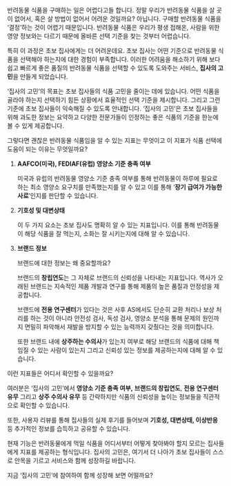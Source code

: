 반려동물 식품을 구매하는 일은 어렵다고들 합니다. 정말 우리가 반려동물 식품을 살 곳이 없어서, 혹은 살 방법이 없어서 어려운 것일까요? 아닙니다. 구매할 반려동물 식품을 ‘결정’하는 것이 어렵기 때문입니다. 반려동물 식품은 우리가 평생 접해온, 사람을 위한 영양 정보와는 다르기 때문에 올바른 선택 기준을 찾는 것부터 어렵습니다.

특히 이 과정은 초보 집사에게는 더 어려운데요. 초보 집사는 어떤 기준으로 반려동물 식품을 선택해야 하는지에 대한 경험이 부족합니다. 이러한 어려움을 해소하기 위해 보다 쉽고 빠르게 좋은 품질의 반려동물 식품을 선택할 수 있도록 도와주는 서비스, **집사의 고민**을 만들게 되었습니다.

‘집사의 고민’의 목표는 초보 집사들의 식품 고민을 줄이는 데에 있습니다. 어떤 식품을 골라야 하는지 선택하기 힘든 상황에서 효율적인 선택 기준을 제시합니다. 그리고 그런 기준에 초보 집사들이 익숙해질 수 있도록 안내합니다. ‘집사의 고민’은 초보 집사들을 위해 과도한 정보는 요약하고 다양한 전문가들이 인정하는 좋은 식품의 기준을 한눈에 볼 수 있게 제공합니다.

그렇다면 괜찮은 반려동물 식품임을 알 수 있는 지표는 무엇이고 이 지표가 식품 선택에 도움이 되는 이유는 무엇일까요?

1. **AAFCO(미국), FEDIAF(유럽) 영양소 기준 충족 여부**

   미국과 유럽의 반려동물 영양소 기준 충족 여부를 통해 반려동물이 하루에 필요로 하는 최소 영양소 요구치를 만족했는지를 알 수 있고 이를 통해 ‘**장기 급여가 가능한 사료**’인지를 판단할 수 있습니다.

2. **기호성 및 대변상태**

   이 두 가지 요소는 초보 집사도 명확히 알 수 있는 지표입니다. 이를 통해 반려동물이 해당 식품을 잘 먹는지, 소화는 잘 시키는지에 대해 알 수 있습니다.

3. **브랜드 정보**

   브랜드에 대한 정보는 왜 중요할까요?

   브랜드의 **창립연도**는 그 자체로 브랜드의 신뢰성을 나타내는 지표입니다. 역사가 오래된 브랜드는 지속적인 제품 개발과 연구를 통해 제품의 높은 품질과 안정성을 제공합니다.

   브랜드에 **전용 연구센터**가 있다는 것은 사후 AS에서도 단순히 교환 처리나 보상 처리를 하는 것이 아니라 안전성 검사, 독성 검사, 영양소 분석을 통해 문제의 원인까지 면밀히 파악해서 재발을 방지할 수 있는 능력까지 갖췄다는 것을 의미합니다.

   또한 브랜드 내에 **상주하는 수의사**가 있는지 여부로 해당 브랜드의 식품에 대해 책임질 수 있는 사람이 있는지 그리고 신뢰성 있는 정보를 제공하는지에 대해 알 수 있습니다.


이런 지표들은 어디서 확인할 수 있을까요?

여러분은 ‘집사의 고민’에서 **영양소 기준 충족 여부,** **브랜드의 창립연도**, **전용 연구센터 유무** 그리고 **상주 수의사 유무** 등 간략하지만 식품의 신뢰성을 높이는 정보들을 직관적으로 확인할 수 있습니다.

또한, 사용자 리뷰를 통해 집사들의 실제 후기를 들어보며 **기호성, 대변상태, 이상반응** 등 추가적인 정보를 습득하고 공유할 수 있습니다.

현재 기능은 반려동물에게 먹일 식품을 어디서부터 어떻게 찾아봐야 할지 모르는 집사들에게 지표를 제공하는 형식입니다.
집사의 고민은, 여기서 더 나아가 초보 집사들이 스스로 안목을 기르고 서비스와 함께 성장하길 바랍니다.

지금 ‘집사의 고민’에 참여하여 함께 성장해 보면 어떨까요?
